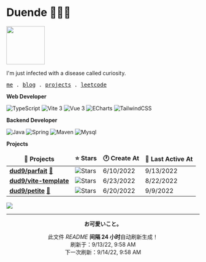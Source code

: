 # Duende 🧑🏻‍💻 
<img src="https://github.com/dud9/dud9/blob/master/go.gif" width="100">

I'm just infected with a disease called curiosity.

<p align="left">
  <samp>
    <a href="https://duende.netlify.app/">me</a> .
    <a href="https://duende.netlify.app/posts">blog</a> .
    <a href="https://duende.netlify.app/projects">projects</a> .
    <a href="https://duende.netlify.app/codes">leetcode</a>
  </samp>
</p>

**Web Developer**

<p>
  <img alt="TypeScript"
    src="https://img.shields.io/badge/-TypeScript-007ACC?style=flat-square&logo=typescript&logoColor=white" />
  <img alt="Vite 3" src="https://img.shields.io/badge/-Vite2-81A3F9?style=flat-square&logo=vite&logoColor=white" />
  <img alt="Vue 3" src="https://img.shields.io/badge/-Vue3-5BA17F?style=flat-square&logo=vue.js&logoColor=white" />
  <img alt="ECharts"
    src="https://img.shields.io/badge/-ECharts-E10098?style=flat-square&logo=apacheecharts&logoColor=white" />
  <img alt="TailwindCSS"
    src="https://img.shields.io/badge/-tailwindcss-50B3D0?style=flat-square&logo=tailwindcss&logoColor=white" />
</p>

**Backend Developer**

<p>
  <img alt="Java" 
    src="https://img.shields.io/badge/-Java-ea2845?style=flat-square&logo=openjdk&logoColor=white" />
  <img alt="Spring" src="https://img.shields.io/badge/-Spring-6DB33F?style=flat-square&logo=spring&logoColor=white" />
  <img alt="Maven" 
    src="https://img.shields.io/badge/-Maven-0088CC?style=flat-square&logo=apachemaven&logoColor=white" />
  <img alt="Mysql" src="https://img.shields.io/badge/-Mysql-F29111?style=flat-square&logo=mysql&logoColor=white" />
</p>

**Projects**

<table><thead align=center><tr border: none;><td><b>🎁 Projects</b></td><td><b>⭐ Stars</b></td><td><b>🕐 Create At</b></td><td><b>📅 Last Active At</b></td></tr></thead><tbody><tr><td><a href=https://github.com/dud9/parfait target=_blank><b>dud9/parfait</b></a> <a href=https://parfait.netlify.app target=_blank>🔗</a></td><td><img alt=Stars src="https://img.shields.io/github/stars/dud9/parfait?style=flat-square&labelColor=343b41"></td><td>6/10/2022</td><td>9/13/2022</td></tr><tr><td><a href=https://github.com/dud9/vite-template target=_blank><b>dud9/vite-template</b></a></td><td><img alt=Stars src="https://img.shields.io/github/stars/dud9/vite-template?style=flat-square&labelColor=343b41"></td><td>6/23/2022</td><td>8/22/2022</td></tr><tr><td><a href=https://github.com/dud9/petite target=_blank><b>dud9/petite</b></a> <a href=https://petite.netlify.app/ target=_blank>🔗</a></td><td><img alt=Stars src="https://img.shields.io/github/stars/dud9/petite?style=flat-square&labelColor=343b41"></td><td>6/20/2022</td><td>9/9/2022</td></tr></tbody></table>

<!-- <a align="center" href="#">
  <p align="left">
    <img src="https://github-readme-stats.vercel.app/api?username=dud9&show_icons=true&theme=tokyonight&hide_border=true"
     alt="my github stats" width="420" />&nbsp;<img src="https://github-readme-stats.vercel.app/api/top-langs/?username=dud9&layout=compact&theme=tokyonight&hide_border=true" alt="languages" height="165" />
  </p>
</a> -->

<img src="https://github.com/dud9/dud9/blob/master/gopher.gif" >

------------

<p align=center><strong>お可愛いこと。</strong></p>
<p align=center>此文件 <i>README</i> <b>间隔 24 小时</b>自动刷新生成！<br>刷新于：9/13/22, 9:58 AM<br>下一次刷新：9/14/22, 9:58 AM</p>
